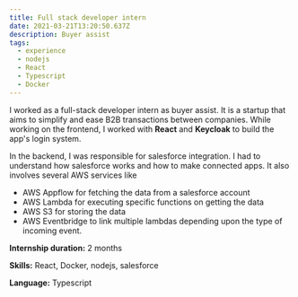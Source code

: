 ```yaml
---
title: Full stack developer intern
date: 2021-03-21T13:20:50.637Z
description: Buyer assist
tags:
  - experience
  - nodejs
  - React
  - Typescript
  - Docker
---
```

I worked as a full-stack developer intern as buyer assist. It is a startup that aims to simplify and ease B2B transactions between companies. While working on the frontend, I worked with **React** and **Keycloak** to build the app's login system. 

In the backend, I was responsible for salesforce integration. I had to understand how salesforce works and how to make connected apps. It also involves several AWS services like 

* AWS Appflow for fetching the data from a salesforce account 
* AWS Lambda for executing specific functions on getting the data
* AWS S3 for storing the data 
* AWS Eventbridge to link multiple lambdas depending upon the type of incoming event.

**Internship duration:** 2 months

**Skills:** React, Docker, nodejs, salesforce

**Language:** Typescript